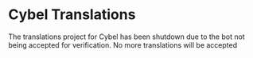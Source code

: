 # Cybel Translations
The translations project for Cybel has been shutdown due to the bot not being accepted for verification. No more translations will be accepted
